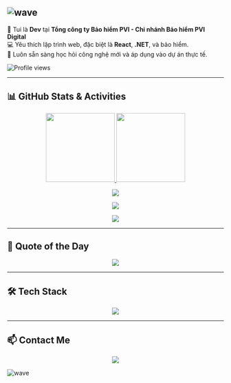 ![wave](https://capsule-render.vercel.app/api?type=waving&color=0:FFD700,100:0000CD&height=120&section=header)
---

💼 Tui là **Dev** tại **Tổng công ty Bảo hiểm PVI - Chi nhánh Bảo hiểm PVI Digital**  
💻 Yêu thích lập trình web, đặc biệt là **React**, **.NET**, và bảo hiểm.  
🚀 Luôn sẵn sàng học hỏi công nghệ mới và áp dụng vào dự án thực tế.  

![Profile views](https://komarev.com/ghpvc/?username=bttlove&color=blue)

---

## 📊 GitHub Stats & Activities

<p align="center">
  <a href="https://github.com/anuraghazra/github-readme-stats">
    <img height="160" src="https://github-readme-stats.vercel.app/api?username=bttlove&show_icons=true&theme=default&count_private=true" />
  </a>
  <a href="https://github.com/anuraghazra/github-readme-stats">
    <img height="160" src="https://github-readme-stats.vercel.app/api/top-langs/?username=bttlove&layout=compact&count_private=true" />
  </a>
</p>

<p align="center">
  <img src="https://github-profile-summary-cards.vercel.app/api/cards/profile-details?username=bttlove&theme=default" />
</p>

<p align="center">
  <img src="https://streak-stats.demolab.com?user=bttlove&theme=default&count_private=true" />
</p>

<p align="center">
  <img src="https://github-profile-trophy.vercel.app/?username=bttlove&theme=flat&count_private=true&margin-w=10" />
</p>

---

## 💬 Quote of the Day
<p align="center">
  <img src="https://quotes-github-readme.vercel.app/api?type=horizontal&theme=light" />
</p>

---

## 🛠️ Tech Stack
<p align="center">
  <img src="https://skillicons.dev/icons?i=react,dotnet,cs,js,html,css,github,git,vscode" />
</p>

---

## 📫 Contact Me
<p align="center">
  <a href="mailto:thinhbui1907@gmail.com"><img src="https://img.shields.io/badge/Email-D14836?style=for-the-badge&logo=gmail&logoColor=white"/></a>
</p>

![wave](https://capsule-render.vercel.app/api?type=waving&color=0:FFD700,100:0000CD&height=120&section=footer)
